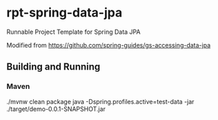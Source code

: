 # rpt-spring-data-jpa
Runnable Project Template for Spring Data JPA

Modified from https://github.com/spring-guides/gs-accessing-data-jpa

## Building and Running

### Maven
./mvnw clean package
java -Dspring.profiles.active=test-data -jar ./target/demo-0.0.1-SNAPSHOT.jar





